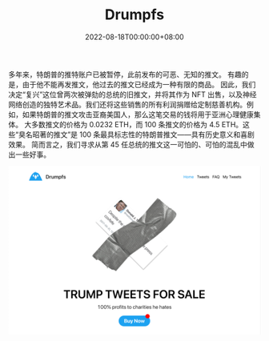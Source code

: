 ﻿---
title: "Drumpfs"
description: "特朗普将利润捐赠给慈善机构的 NFT。"
date: 2022-08-18T00:00:00+08:00
lastmod: 2022-08-18T00:00:00+08:00
draft: false
authors: ["boogArno"]
featuredImage: "drumpfs.png"
tags: ["Collectibles","Drumpfs"]
categories: ["nfts"]
nfts: ["Collectibles"]
blockchain: "ETH"
website: "https://drumpfs.io"
twitter: "https://twitter.com/officialdrumpfs"
discord: "https://discord.gg/ygAY6WUhfb"
telegram: ""
github: ""
youtube: ""
twitch: ""
facebook: ""
instagram: "https://www.instagram.com/officialdrumpfs"
reddit: ""
medium: ""
steam: ""
gitbook: ""
googleplay: ""
appstore: ""
status: "Live"
weight: 
lightgallery: true
toc: true
pinned: false
recommend: false
recommend1: false
---
多年来，特朗普的推特账户已被暂停，此前发布的可恶、无知的推文。
有趣的是，由于他不能再发推文，他过去的推文已经成为一种有限的商品。
因此，我们决定“复兴”这位曾两次被弹劾的总统的旧推文，并将其作为 NFT 出售，以及神经网络创造的独特艺术品。我们还将这些销售的所有利润捐赠给定制慈善机构。例如，如果特朗普的推文攻击亚裔美国人，那么这笔交易的钱将用于亚洲心理健康集体。
大多数推文的价格为 0.0232 ETH，而 100 条推文的价格为 4.5 ETH。这些“臭名昭著的推文”是 100 条最具标志性的特朗普推文——具有历史意义和喜剧效果。
简而言之，我们寻求从第 45 任总统的推文这一可怕的、可怕的混乱中做出一些好事。

![drumpfs-dapp-collectibles-ethereum-image1_419e16b7090e3f7d6f0d670646c1b583](drumpfs-dapp-collectibles-ethereum-image1_419e16b7090e3f7d6f0d670646c1b583.png)